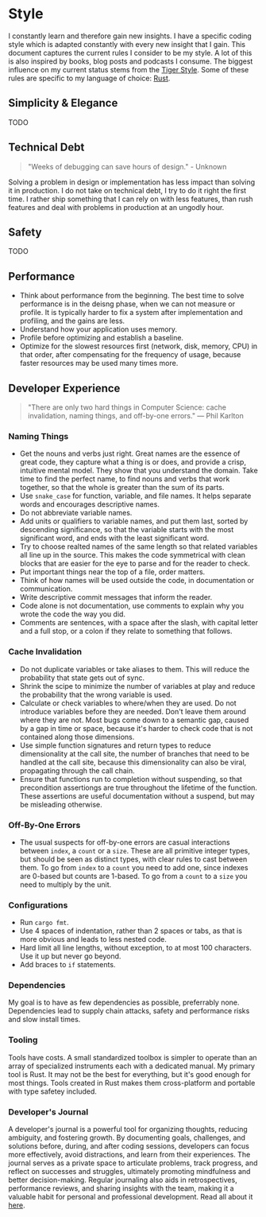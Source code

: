 # Style

I constantly learn and therefore gain new insights. I have a specific coding style which is adapted constantly with every new insight that I gain. This document captures the current rules I consider to be my style.
A lot of this is also inspired by books, blog posts and podcasts I consume. The biggest influence on my current status stems from the [Tiger Style](https://github.com/tigerbeetle/tigerbeetle/blob/main/docs/TIGER_STYLE.md). Some of these rules are specific to my language of choice: [Rust](https://www.rust-lang.org).

## Simplicity & Elegance

TODO

## Technical Debt

> "Weeks of debugging can save hours of design." - Unknown

Solving a problem in design or implementation has less impact than solving it in production. I do not take on technical debt, I try to do it right the first time. I rather ship something that I can rely on with less features, than rush features and deal with problems in production at an ungodly hour.

## Safety

TODO

## Performance

- Think about performance from the beginning. The best time to solve performance is in the deisng phase, when we can not measure or profile. It is typically harder to fix a system after implementation and profiling, and the gains are less.
- Understand how your application uses memory.
- Profile before optimizing and establish a baseline.
- Optimize for the slowest resources first (network, disk, memory, CPU) in that order, after compensating for the frequency of usage, because faster resources may be used many times more.

## Developer Experience

> "There are only two hard things in Computer Science: cache invalidation, naming things, and
> off-by-one errors." — Phil Karlton

### Naming Things

- Get the nouns and verbs just right. Great names are the essence of great code, they capture what a thing is or does, and provide a crisp, intuitive mental model. They show that you understand the domain. Take time to find the perfect name, to find nouns and verbs that work together, so that the whole is greater than the sum of its parts.
- Use `snake_case` for function, variable, and file names. It helps separate words and encourages descriptive names.
- Do not abbreviate variable names.
- Add units or qualifiers to variable names, and put them last, sorted by descending significance, so that the variable starts with the most significant word, and ends with the least significant word.
- Try to choose realted names of the same length so that related variables all line up in the source. This makes the code symmetrical with clean blocks that are easier for the eye to parse and for the reader to check.
- Put important things near the top of a file, order matters.
- Think of how names will be used outside the code, in documentation or communication.
- Write descriptive commit messages that inform the reader.
- Code alone is not documentation, use comments to explain why you wrote the code the way you did.
- Comments are sentences, with a space after the slash, with capital letter and a full stop, or a colon if they relate to something that follows.

### Cache Invalidation

- Do not duplicate variables or take aliases to them. This will reduce the probability that state gets out of sync.
- Shrink the scipe to minimize the number of variables at play and reduce the probability that the wrong variable is used.
- Calculate or check variables to where/when they are used. Do not introduce variables before they are needed. Don't leave them around where they are not. Most bugs come down to a semantic gap, caused by a gap in time or space, because it's harder to check code that is not contained along those dimensions.
- Use simple function signatures and return types to reduce dimensionality at the call site, the number of branches that need to be handled at the call site, because this dimensionality can also be viral, propagating through the call chain.
- Ensure that functions run to completion without suspending, so that precondition assertiongs are true throughout the lifetime of the function. These assertions are useful documentation without a suspend, but may be misleading otherwise.

### Off-By-One Errors

- The usual suspects for off-by-one errors are casual interactions between `index`, a `count` or a `size`. These are all primitive integer types, but should be seen as distinct types, with clear rules to cast between them. To go from `index` to a `count` you need to add one, since indexes are 0-based but counts are 1-based. To go from a `count` to a `size` you need to multiply by the unit.

### Configurations

- Run `cargo fmt`.
- Use 4 spaces of indentation, rather than 2 spaces or tabs, as that is more obvious and leads to less nested code.
- Hard limit all line lengths, without exception, to at most 100 characters. Use it up but never go beyond.
- Add braces to `if` statements.

### Dependencies

My goal is to have as few dependencies as possible, preferrably none. Dependencies lead to supply chain attacks, safety and performance risks and slow install times.

### Tooling

Tools have costs. A small standardized toolbox is simpler to operate than an array of specialized instruments each with a dedicated manual. My primary tool is Rust. It may not be the best for everything, but it's good enough for most things. Tools created in Rust makes them cross-platform and portable with type safetey included.

### Developer's Journal

A developer's journal is a powerful tool for organizing thoughts, reducing ambiguity, and fostering growth. By documenting goals, challenges, and solutions before, during, and after coding sessions, developers can focus more effectively, avoid distractions, and learn from their experiences. The journal serves as a private space to articulate problems, track progress, and reflect on successes and struggles, ultimately promoting mindfulness and better decision-making. Regular journaling also aids in retrospectives, performance reviews, and sharing insights with the team, making it a valuable habit for personal and professional development. Read all about it [here](https://stackoverflow.blog/2024/12/24/you-should-keep-a-developer-s-journal/).
